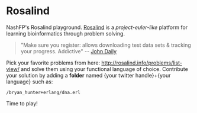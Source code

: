Rosalind
========

NashFP's Rosalind playground. [Rosalind](http://rosalind.info) is a *project-euler-like* platform for learning bioinformatics through problem solving. 

> "Make sure you register: allows downloading test data 
> sets & tracking your progress. Addictive" 
>     -- [John Daily](https://twitter.com/macintux/status/377119243789422592)

Pick your favorite problems from here: http://rosalind.info/problems/list-view/ and solve them using your functional language of choice. Contribute your solution by adding a **folder** named {your twitter handle}+{your language} such as: 
````
/bryan_hunter+erlang/dna.erl
````

Time to play!
